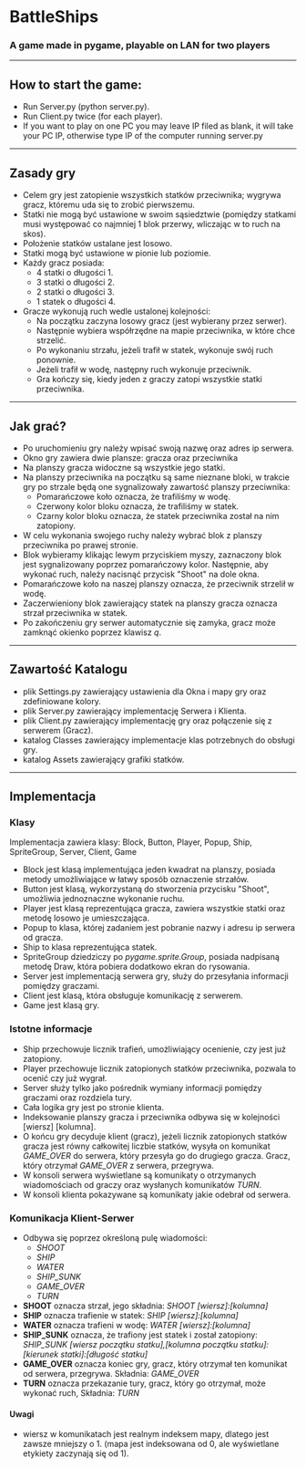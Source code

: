 # BattleShips 

### A game made in pygame, playable on LAN for two players

---

## How to start the game:
- Run Server.py (python server.py).
- Run Client.py twice (for each player).
- If you want to play on one PC you may leave IP filed as blank, it will take your PC IP, otherwise type IP of the computer running server.py

---

## Zasady gry
- Celem gry jest zatopienie wszystkich statków przeciwnika; wygrywa gracz, któremu uda się to zrobić pierwszemu.
- Statki nie mogą być ustawione w swoim sąsiedztwie (pomiędzy statkami musi występować co najmniej 1 blok przerwy,
  wliczając w to ruch na skos).
- Położenie statków ustalane jest losowo.
- Statki mogą być ustawione w pionie lub poziomie.
- Każdy gracz posiada:
    - 4 statki o długości 1.
    - 3 statki o długości 2.
    - 2 statki o długości 3.
    - 1 statek o długości 4.
- Gracze wykonują ruch wedle ustalonej kolejności:
  - Na początku zaczyna losowy gracz (jest wybierany przez serwer).
  - Następnie wybiera współrzędne na mapie przeciwnika, w które chce strzelić.
  - Po wykonaniu strzału, jeżeli trafił w statek, wykonuje swój ruch ponownie.
  - Jeżeli trafił w wodę, następny ruch wykonuje przeciwnik.
  - Gra kończy się, kiedy jeden z graczy zatopi wszystkie statki przeciwnika.

---

## Jak grać?
- Po uruchomieniu gry należy wpisać swoją nazwę oraz adres ip serwera.
- Okno gry zawiera dwie plansze: gracza oraz przeciwnika
- Na planszy gracza widoczne są wszystkie jego statki.
- Na planszy przeciwnika na początku są same nieznane bloki, 
w trakcie gry po strzale będą one sygnalizowały zawartość planszy przeciwnika:
    - Pomarańczowe koło oznacza, że trafiliśmy w wodę.
    - Czerwony kolor bloku oznacza, że trafiliśmy w statek.
    - Czarny kolor bloku oznacza, że statek przeciwnika został na nim zatopiony.
- W celu wykonania swojego ruchy należy wybrać blok z planszy przeciwnika po prawej stronie.
- Blok wybieramy klikając lewym przyciskiem myszy, zaznaczony blok jest sygnalizowany poprzez pomarańczowy kolor.
Następnie, aby wykonać ruch, należy nacisnąć przycisk "Shoot" na dole okna.
- Pomarańczowe koło na naszej planszy oznacza, że przeciwnik strzelił w wodę.
- Zaczerwieniony blok zawierający statek na planszy gracza oznacza strzał przeciwnika w statek.
- Po zakończeniu gry serwer automatycznie się zamyka, gracz może zamknąć okienko poprzez klawisz *q*.


---

## Zawartość Katalogu
- plik Settings.py zawierający ustawienia dla Okna i mapy gry oraz zdefiniowane kolory.
- plik Server.py zawierający implementację Serwera i Klienta.
- plik Client.py zawierający implementację gry oraz połączenie się z serwerem (Gracz).
- katalog Classes zawierający implementacje klas potrzebnych do obsługi gry.
- katalog Assets zawierający grafiki statków.

---

## Implementacja

### Klasy

Implementacja zawiera klasy: Block, Button, Player, Popup, Ship, SpriteGroup, Server, Client, Game
- Block jest klasą implementująca jeden kwadrat na planszy, posiada metody umożliwiające w łatwy sposób oznaczenie strzałów.
- Button jest klasą, wykorzystaną do stworzenia przycisku "Shoot", umożliwia jednoznaczne wykonanie ruchu.
- Player jest klasą reprezentująca gracza, zawiera wszystkie statki oraz metodę losowo je umieszczająca.
- Popup to klasa, której zadaniem jest pobranie nazwy i adresu ip serwera od gracza.
- Ship to klasa reprezentująca statek.
- SpriteGroup dziedziczy po *pygame.sprite.Group*, posiada nadpisaną metodę Draw, która pobiera dodatkowo ekran do rysowania.
- Server jest implementacją serwera gry, służy do przesyłania informacji pomiędzy graczami.
- Client jest klasą, która obsługuje komunikację z serwerem.
- Game jest klasą gry.

### Istotne informacje
- Ship przechowuje licznik trafień, umożliwiający ocenienie, czy jest już zatopiony.
- Player przechowuje licznik zatopionych statków przeciwnika, pozwala to ocenić czy już wygrał.
- Server służy tylko jako pośrednik wymiany informacji pomiędzy graczami oraz rozdziela tury.
- Cała logika gry jest po stronie klienta.
- Indeksowanie planszy gracza i przeciwnika odbywa się w kolejności [wiersz] [kolumna].
- O końcu gry decyduje klient (gracz), jeżeli licznik zatopionych statków gracza jest równy całkowitej liczbie statków,
    wysyła on komunikat *GAME_OVER* do serwera, który przesyła go do drugiego gracza. Gracz, który otrzymał *GAME_OVER* z serwera, przegrywa.
- W konsoli serwera wyświetlane są komunikaty o otrzymanych wiadomościach od graczy oraz wysłanych komunikatów *TURN*.
- W konsoli klienta pokazywane są komunikaty jakie odebrał od serwera.

### Komunikacja Klient-Serwer
- Odbywa się poprzez określoną pulę wiadomości:
    - *SHOOT*
    - *SHIP*
    - *WATER*
    - *SHIP_SUNK*
    - *GAME_OVER*
    - *TURN*
- **SHOOT** oznacza strzał, jego składnia: *SHOOT [wiersz]:[kolumna]*
- **SHIP** oznacza trafienie w statek: *SHIP [wiersz]:[kolumna]*
- **WATER** oznacza trafieni w wodę: *WATER [wiersz]:[kolumna]*
- **SHIP_SUNK** oznacza, że trafiony jest statek i został zatopiony: 
*SHIP_SUNK [wiersz początku statku],[kolumna początku statku]:[kierunek statki]:[długość statku]*
- **GAME_OVER** oznacza koniec gry, gracz, który otrzymał ten komunikat od serwera, przegrywa. Składnia: *GAME_OVER*
- **TURN** oznacza przekazanie tury, gracz, który go otrzymał, może wykonać ruch, Składnia: *TURN*

#### Uwagi
- wiersz w komunikatach jest realnym indeksem mapy, dlatego jest zawsze mniejszy o 1. (mapa jest indeksowana od 0, ale wyświetlane etykiety zaczynają się od 1).

